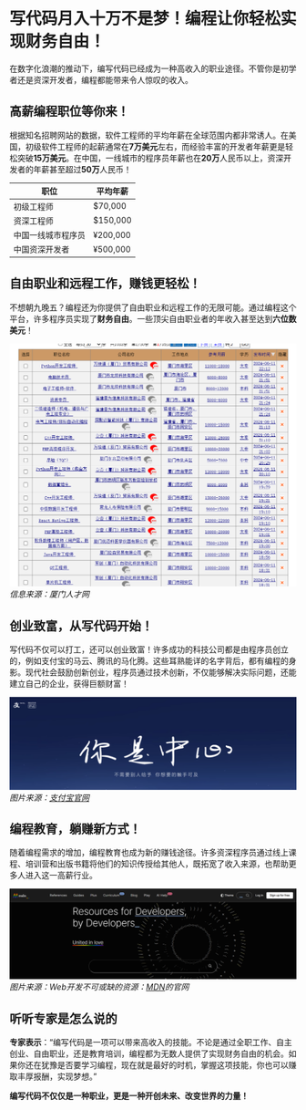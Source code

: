 # 写代码月入十万不是梦！编程让你轻松实现财务自由！
在数字化浪潮的推动下，编写代码已经成为一种高收入的职业途径。不管你是初学者还是资深开发者，编程都能带来令人惊叹的收入。  

## 高薪编程职位等你来！
根据知名招聘网站的数据，软件工程师的平均年薪在全球范围内都非常诱人。在美国，初级软件工程师的起薪通常在**7万美元**左右，而经验丰富的开发者年薪更是轻松突破**15万美元**。在中国，一线城市的程序员年薪也在**20万**人民币以上，资深开发者的年薪甚至超过**50万**人民币！  

| 职位       | 平均年薪  |
|------------|-----------|
| 初级工程师 | $70,000   |
| 资深工程师 | $150,000  |
| 中国一线城市程序员 | ¥200,000  |
| 中国资深开发者     | ¥500,000  |

## 自由职业和远程工作，赚钱更轻松！
不想朝九晚五？编程还为你提供了自由职业和远程工作的无限可能。通过编程这个平台，许多程序员实现了**财务自由**。一些顶尖自由职业者的年收入甚至达到**六位数美元**！  

![厦门人才网截图](image.png)  
_信息来源：厦门人才网_  

## 创业致富，从写代码开始！
写代码不仅可以打工，还可以创业致富！许多成功的科技公司都是由程序员创立的，例如支付宝的马云、腾讯的马化腾。这些耳熟能详的名字背后，都有编程的身影。现代社会鼓励创新创业，程序员通过技术创新，不仅能够解决实际问题，还能建立自己的企业，获得巨额财富！  

![支付宝官网截图](image-1.png)  
_图片来源：[支付宝官网](https://www.alipay.com/index.html)_

## 编程教育，躺赚新方式！
随着编程需求的增加，编程教育也成为新的赚钱途径。许多资深程序员通过线上课程、培训营和出版书籍将他们的知识传授给其他人，既拓宽了收入来源，也帮助更多人进入这一高薪行业。  

![MDN官网截图](image-2.png)  
_图片来源：Web开发不可或缺的资源：[MDN](https://developer.mozilla.org/zh-CN/)的官网_  

## 听听专家是怎么说的
**专家表示**：“编写代码是一项可以带来高收入的技能。不论是通过全职工作、自主创业、自由职业，还是教育培训，编程都为无数人提供了实现财务自由的机会。如果你还在犹豫是否要学习编程，现在就是最好的时机，掌握这项技能，你也可以赚取丰厚报酬，实现梦想。”  

**编写代码不仅仅是一种职业，更是一种开创未来、改变世界的力量！**  
